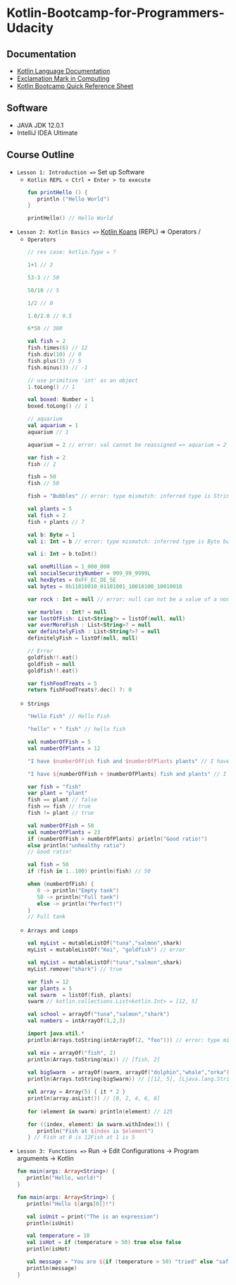 # Kotlin-Bootcamp-for-Programmers-Udacity
## Documentation
* [Kotlin Language Documentation](https://kotlinlang.org/docs/reference/)
* [Exclamation Mark in Computing](https://en.wikipedia.org/wiki/Exclamation_mark#Computers)
* [Kotlin Bootcamp Quick Reference Sheet](https://s3.amazonaws.com/video.udacity-data.com/topher/2018/April/5ade60d4_kotlin-quick-reference-sheet/kotlin-quick-reference-sheet.pdf)
## Software
* JAVA JDK 12.0.1
* IntelliJ IDEA Ultimate
## Course Outline
* `Lesson 1: Introduction =>` Set up Software
   - `Kotlin REPL < Ctrl + Enter > to execute`
      ```kotlin
      fun printHello () {
         println ("Hello World")
      }

      printHello() // Hello World
      ```
* `Lesson 2: Kotlin Basics =>` [Kotlin Koans](https://try.kotlinlang.org/#/Examples/Hello,%20world!/Simplest%20version/Simplest%20version.kt) (REPL) => Operators /  
   - `Operators`
      ```kotlin
      // res case: kotlin.Type = ?

      1+1 // 2

      53-3 // 50

      50/10 // 5

      1/2 // 0

      1.0/2.0 // 0.5

      6*50 // 300

      val fish = 2
      fish.times(6) // 12
      fish.div(10) // 0
      fish.plus(3) // 5
      fish.minus(3) // -1

      // use primitive 'int' as an object
      1.toLong() // 1

      val boxed: Number = 1
      boxed.toLong() // 1

      // aquarium
      val aquarium = 1
      aquarium // 1

      aquarium = 2 // error: val cannot be reassigned => aquarium = 2
      
      var fish = 2
      fish // 2

      fish = 50
      fish // 50

      fish = "Bubbles" // error: type mismatch: inferred type is String but Int was expected => fish = "Bubbles"

      val plants = 5
      val fish = 2
      fish + plants // 7

      val b: Byte = 1
      val i: Int = b // error: type mismatch: inferred type is Byte but Int was expected => val i: Int = b

      val i: Int = b.toInt()

      val oneMillion = 1_000_000
      val socialSecurityNumber = 999_99_9999L
      val hexBytes = 0xFF_EC_DE_5E
      val bytes = 0b11010010_01101001_10010100_10010010

      var rock : Int = null // error: null can not be a value of a non-null type Int => var rock : Int = null

      var marbles : Int? = null
      var lostOfFish: List<String?> = listOf(null, null)
      var everMoreFish : List<String>? = null
      var definitelyFish : List<String?>? = null
      definitelyFish = listOf(null, null)

      // Error
      goldfish!!.eat()
      goldfish = null
      goldfish!!.eat() 

      var fishFoodTreats = 5
      return fishFoodTreats?.dec() ?: 0
      ```
   - `Strings`
      ```kotlin
      "Hello Fish" // Hello Fish

      "hello" + " fish" // hello fish

      val numberOfFish = 5
      val numberOfPlants = 12

      "I have $numberOfFish fish and $numberOfPlants plants" // I have 5 fish and 12 plants

      "I have ${numberOfFish + $numberOfPlants} fish and plants" // I have 17 fish and plants

      var fish = "fish"
      var plant = "plant"
      fish == plant // false
      fish == fish // true
      fish != plant // true

      val numberOfFish = 50
      val numberOfPlants = 23
      if (numberOfFish > numberOfPlants) println("Good ratio!")
      else println("unhealthy ratio")
      // Good ratio!

      val fish = 50
      if (fish in 1..100) println(fish) // 50

      when (numberOfFish) {
         0 -> println("Empty tank")
         50 -> println("Full tank")
         else -> println("Perfect!")
      }
      // Full tank
      ```
   - `Arrays and Loops`
      ```kotlin
      val myList = mutableListOf("tuna","salmon",shark)
      myList = mutableListOf("Koi", "goldfish") // error

      val myList = mutableListOf("tuna","salmon",shark)
      myList.remove("shark") // true

      var fish = 12
      var plants = 5
      val swarm  = listOf(fish, plants)
      swarm // kotlin.collections.List<kotlin.Int> = [12, 5]

      val school = arrayOf("tuna","salmon","shark")
      val numbers = intArrayOf(1,2,3)

      import java.util.*
      println(Arrays.toString(intArrayOf(2, "foo"))) // error: type mismatch: inferred type is String but Int was expected

      val mix = arrayOf("fish", 2)
      println(Arrays.toString(mix)) // [fish, 2]
    
      val bigSwarm  = arrayOf(swarm, arrayOf("dolphin","whale","orka"))
      println(Arrays.toString(bigSwarm)) // [[12, 5], [Ljava.lang.String;@43e7ca6f]

      val array = Array(5) { it * 2 }
      println(array.asList()) // [0, 2, 4, 6, 8]
    
      for (element in swarm) println(element) // 125

      for ((index, element) in swarm.withIndex()) {
         println("Fish at $index is $element")
      } // Fish at 0 is 12Fish at 1 is 5
      ```
* `Lesson 3: Functions =>` Run -> Edit Configurations -> Program arguments -> Kotlin
   ```kotlin
   fun main(args: Array<String>) {
      println("Hello, world!")
   }
   ```
   ```kotlin
   fun main(args: Array<String>) {
      println("Hello ${args[0]}!")

      val isUnit = print("The is an expression")
      println(isUnit)

      val temperature = 10
      val isHot = if (temperature > 50) true else false
      println(isHot)

      val message = "You are ${if (temperature > 50) "tried" else "safe" } fish"
      println(message)
   }
   ```